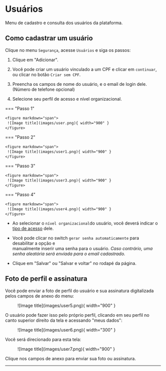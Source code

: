 # Usuários

Menu de cadastro e consulta dos usuários da plataforma.

## Como cadastrar um usuário

Clique no menu `Segurança`, acesse `Usuários` e siga os passos:

1. Clique em "Adicionar".

2. Você pode criar um usuário vinculado a um CPF e clicar em `continuar`, ou clicar no botão `Criar sem CPF`.

3. Preencha os campos de nome do usuário, e o email de login dele. (Número de telefone opcional)

4. Selecione seu perfil de acesso e nível organizacional.


=== "Passo 1"

    <figure markdown="span">
     ![Image title](images/user.png){ width="900" }
    </figure>


=== "Passo 2"

    <figure markdown="span">
     ![Image title](images/user1.png){ width="900" }
    </figure>


=== "Passo 3"

    <figure markdown="span">
     ![Image title](images/user3.png){ width="900" }
    </figure>


=== "Passo 4"

    <figure markdown="span">
     ![Image title](images/user4.png){ width="900" }
    </figure>

* Ao selecionar o `nível organizacional`do usuário, você deverá indicar o [tipo de acesso](organizational_levels.md/#tipo-de-acesso) dele. 

* Você pode clicar no switch `gerar senha automaticamente` para desabilitar a opção e  
manualmente inserir uma senha para o usuário. _Caso contrário, uma senha aleatória será enviada para o email cadastrado._ 

* Clique em "Salvar" ou "Salvar e voltar" no rodapé da página.

## Foto de perfil e assinatura

Você pode enviar a foto de perfil do usuário e sua assinatura digitalizada pelos campos de anexo do menu: 

<figure markdown="span">
![Image title](images/user5.png){ width="900" }
</figure>

O usuário pode fazer isso pelo próprio perfil, clicando em seu perfil no canto superior direito da tela e acessando "meus dados":

<figure markdown="span">
![Image title](images/user6.png){ width="300" }
</figure>

Você será direcionado para esta tela:

<figure markdown="span">
![Image title](images/user7.png){ width="900" }
</figure>

Clique nos campos de anexo para enviar sua foto ou assinatura. 

--- 

